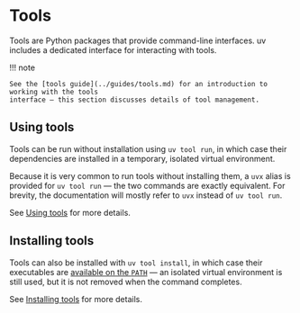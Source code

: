 # Tools

Tools are Python packages that provide command-line interfaces. uv includes a dedicated interface for interacting with tools. 

!!! note

    See the [tools guide](../guides/tools.md) for an introduction to working with the tools
    interface — this section discusses details of tool management.

## Using tools

Tools can be run without installation using `uv tool run`, in which case their dependencies are
installed in a temporary, isolated virtual environment.

Because it is very common to run tools without installing them, a `uvx` alias is provided for
`uv tool run` — the two commands are exactly equivalent. For brevity, the documentation will mostly
refer to `uvx` instead of `uv tool run`.

See [Using tools](using-tools.md) for more details.

## Installing tools

Tools can also be installed with `uv tool install`, in which case their executables are
[available on the `PATH`](./installing-tools.md#the-path) — an isolated virtual environment is still used, but it is not
removed when the command completes.

See [Installing tools](installing-tools.md) for more details.
